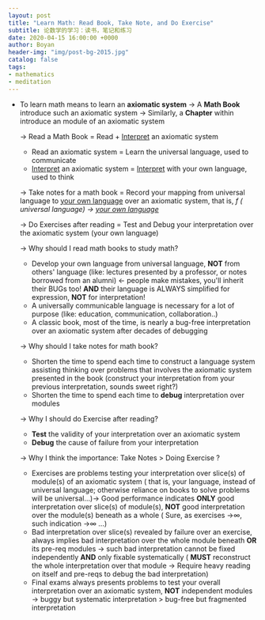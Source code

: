 ```yaml
---
layout: post
title: "Learn Math: Read Book, Take Note, and Do Exercise"
subtitle: 论数学的学习：读书，笔记和练习
date: 2020-04-15 16:00:00 +0000
author: Boyan
header-img: "img/post-bg-2015.jpg"
catalog: false
tags:
- mathematics
- meditation
---
```



- To learn math means to learn an **axiomatic system**
    → A **Math Book** introduce such an axiomatic system
    → Similarly, a **Chapter** within introduce an module of an axiomatic system

    → Read a Math Book = Read + [Interpret](http://boyan-nyu.com/2018/09/14/Interpreting-the-Language-of-Math/) an axiomatic system

    - Read an axiomatic system = Learn the universal language, used to communicate
    - [Interpret](http://boyan-nyu.com/2018/09/14/Interpreting-the-Language-of-Math/) an axiomatic system = [Interpret](http://boyan-nyu.com/2018/09/14/Interpreting-the-Language-of-Math/) with your own language, used to think

    → Take notes for a math book = Record your mapping from universal language to [your own language](http://boyan-nyu.com/2018/09/14/Interpreting-the-Language-of-Math/) over an axiomatic system, that is, *f ( universal language) → [your own language](http://boyan-nyu.com/2018/09/14/Interpreting-the-Language-of-Math/)*

    → Do Exercises after reading = Test and Debug your interpretation over the axiomatic system (your own language)

    → Why should I read math books to study math?

    - Develop your own language from universal language, **NOT** from others' language (like: lectures presented by a professor, or notes borrowed from an alumni) ← people make mistakes, you'll inherit their BUGs too!  **AND**  their language is ALWAYS simplified for expression, **NOT** for interpretation!
    - A universally communicable language is necessary for a lot of purpose (like: education, communication, collaboration..)
    - A classic book, most of the time, is nearly a bug-free interpretation over an axiomatic system after decades of debugging

    → Why should I take notes for math book?

    - Shorten the time to spend each time to construct a language system assisting thinking over problems that involves the axiomatic system presented in the book (construct your interpretation from your previous interpretation, sounds sweet right?)
    - Shorten the time to spend each time to **debug** interpretation over modules

    → Why I should do Exercise after reading?

    - **Test** the validity of your interpretation over an axiomatic system
    - **Debug** the cause of failure from your interpretation

    → Why I think the importance: Take Notes > Doing Exercise ?

    - Exercises are problems testing your interpretation over slice(s) of module(s) of an axiomatic system ( that is, your language, instead of universal language; otherwise reliance on books to solve problems will be universal...)→ Good performance indicates **ONLY** good interpretation over slice(s) of module(s), **NOT** good interpretation over the module(s) beneath as a whole ( Sure, as exercises →∞, such indication →∞ ...)
    - Bad interpretation over slice(s) revealed by failure over an exercise, always implies bad interpretation over the whole module beneath **OR** its pre-req modules → such bad interpretation cannot be fixed independently **AND** only fixable systematically ( **MUST** reconstruct the whole interpretation over that module → Require heavy reading on itself and pre-reqs to debug the bad interpretation)
    - Final exams always presents problems to test your overall interpretation over an axiomatic system, **NOT** independent modules  → buggy but systematic interpretation > bug-free but fragmented interpretation